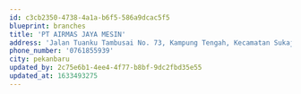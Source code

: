 ```yaml
---
id: c3cb2350-4738-4a1a-b6f5-586a9dcac5f5
blueprint: branches
title: 'PT AIRMAS JAYA MESIN'
address: 'Jalan Tuanku Tambusai No. 73, Kampung Tengah, Kecamatan Sukajadi, Kota Pekanbaru, Riau'
phone_number: '0761855939'
city: pekanbaru
updated_by: 2c75e6b1-4ee4-4f77-b8bf-9dc2fbd35e55
updated_at: 1633493275
---
```

